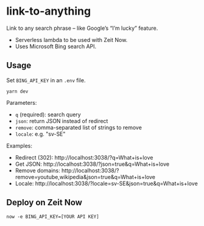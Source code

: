 # link-to-anything

Link to any search phrase – like Google’s “I’m lucky” feature.

- Serverless lambda to be used with Zeit Now.
- Uses Microsoft Bing search API.


## Usage

Set `BING_API_KEY` in an `.env` file.

    yarn dev

Parameters:

- `q` (required): search query
- `json`: return JSON instead of redirect
- `remove`: comma-separated list of strings to remove
- `locale`: e.g. "sv-SE"

Examples:

- Redirect (302): http://localhost:3038/?q=What+is+love
- Get JSON: http://localhost:3038/?json=true&q=What+is+love
- Remove domains: http://localhost:3038/?remove=youtube,wikipedia&json=true&q=What+is+love
- Locale: http://localhost:3038/?locale=sv-SE&json=true&q=What+is+love


## Deploy on Zeit Now

    now -e BING_API_KEY=[YOUR API KEY]
